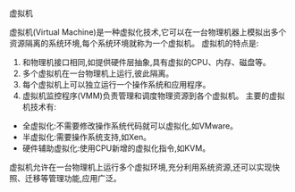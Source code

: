 虚拟机

虚拟机(Virtual Machine)是一种虚拟化技术,它可以在一台物理机器上模拟出多个资源隔离的系统环境,每个系统环境就称为一个虚拟机。 虚拟机的特点是:

1. 和物理机接口相同,如提供硬件层抽象,具有虚拟的CPU、内存、磁盘等。
2. 多个虚拟机在一台物理机上运行,彼此隔离。
3. 每个虚拟机上可以独立运行一个操作系统和应用程序。
4. 虚拟机监控程序(VMM)负责管理和调度物理资源到各个虚拟机。 主要的虚拟机技术有:

- 全虚拟化:不需要修改操作系统代码就可以虚拟化,如VMware。
- 半虚拟化:需要操作系统支持,如Xen。
- 硬件辅助虚拟化:使用CPU新增的虚拟化指令,如KVM。

虚拟机允许在一台物理机上运行多个虚拟环境,充分利用系统资源,还可以实现快照、迁移等管理功能,应用广泛。